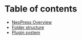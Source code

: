 # Table of contents

* [NeoPress Overview](README.md)
* [Folder structure](folder-structure.md)
* [Plugin system](plugin-system.md)
